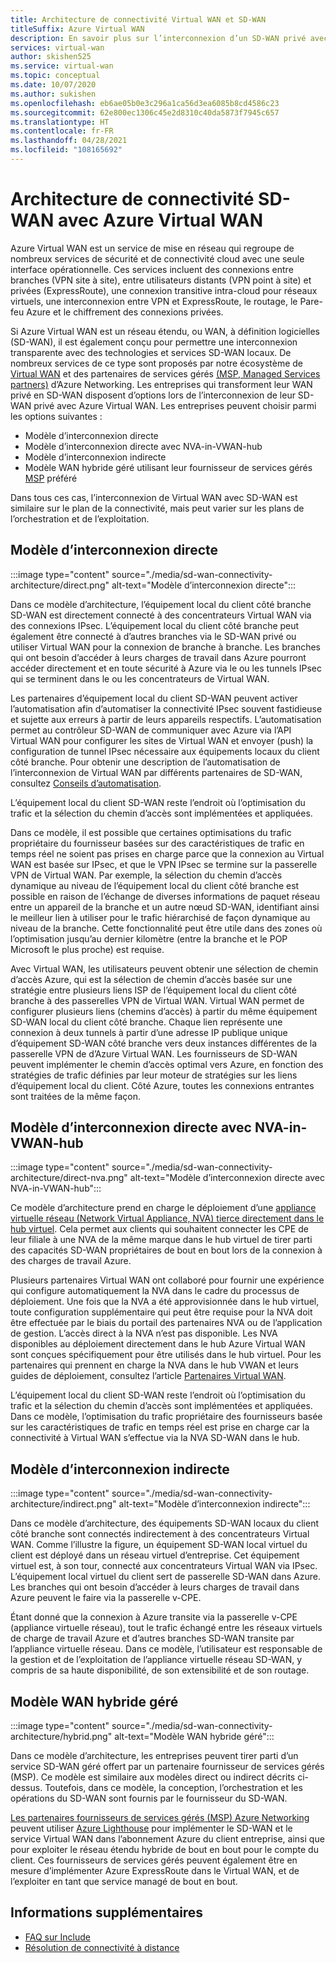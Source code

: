 ```yaml
---
title: Architecture de connectivité Virtual WAN et SD-WAN
titleSuffix: Azure Virtual WAN
description: En savoir plus sur l’interconnexion d’un SD-WAN privé avec Azure Virtual WAN.
services: virtual-wan
author: skishen525
ms.service: virtual-wan
ms.topic: conceptual
ms.date: 10/07/2020
ms.author: sukishen
ms.openlocfilehash: eb6ae05b0e3c296a1ca56d3ea6085b8cd4586c23
ms.sourcegitcommit: 62e800ec1306c45e2d8310c40da5873f7945c657
ms.translationtype: HT
ms.contentlocale: fr-FR
ms.lasthandoff: 04/28/2021
ms.locfileid: "108165692"
---
```

# <a name="sd-wan-connectivity-architecture-with-azure-virtual-wan"></a>Architecture de connectivité SD-WAN avec Azure Virtual WAN

Azure Virtual WAN est un service de mise en réseau qui regroupe de nombreux services de sécurité et de connectivité cloud avec une seule interface opérationnelle. Ces services incluent des connexions entre branches (VPN site à site), entre utilisateurs distants (VPN point à site) et privées (ExpressRoute), une connexion transitive intra-cloud pour réseaux virtuels, une interconnexion entre VPN et ExpressRoute, le routage, le Pare-feu Azure et le chiffrement des connexions privées.

Si Azure Virtual WAN est un réseau étendu, ou WAN, à définition logicielles (SD-WAN), il est également conçu pour permettre une interconnexion transparente avec des technologies et services SD-WAN locaux. De nombreux services de ce type sont proposés par notre écosystème de [Virtual WAN](virtual-wan-locations-partners.md) et des partenaires de services gérés [(MSP, Managed Services partners)](../networking/networking-partners-msp.md) d’Azure Networking. Les entreprises qui transforment leur WAN privé en SD-WAN disposent d’options lors de l’interconnexion de leur SD-WAN privé avec Azure Virtual WAN. Les entreprises peuvent choisir parmi les options suivantes :

* Modèle d’interconnexion directe
* Modèle d’interconnexion directe avec NVA-in-VWAN-hub
* Modèle d’interconnexion indirecte
* Modèle WAN hybride géré utilisant leur fournisseur de services gérés [MSP](../networking/networking-partners-msp.md) préféré

Dans tous ces cas, l’interconnexion de Virtual WAN avec SD-WAN est similaire sur le plan de la connectivité, mais peut varier sur les plans de l’orchestration et de l’exploitation.

## <a name="direct-interconnect-model"></a><a name="direct"></a>Modèle d’interconnexion directe

:::image type="content" source="./media/sd-wan-connectivity-architecture/direct.png" alt-text="Modèle d’interconnexion directe":::

Dans ce modèle d’architecture, l’équipement local du client côté branche SD-WAN est directement connecté à des concentrateurs Virtual WAN via des connexions IPsec. L’équipement local du client côté branche peut également être connecté à d’autres branches via le SD-WAN privé ou utiliser Virtual WAN pour la connexion de branche à branche. Les branches qui ont besoin d’accéder à leurs charges de travail dans Azure pourront accéder directement et en toute sécurité à Azure via le ou les tunnels IPsec qui se terminent dans le ou les concentrateurs de Virtual WAN.

Les partenaires d’équipement local du client SD-WAN peuvent activer l’automatisation afin d’automatiser la connectivité IPsec souvent fastidieuse et sujette aux erreurs à partir de leurs appareils respectifs. L’automatisation permet au contrôleur SD-WAN de communiquer avec Azure via l’API Virtual WAN pour configurer les sites de Virtual WAN et envoyer (push) la configuration de tunnel IPsec nécessaire aux équipements locaux du client côté branche. Pour obtenir une description de l’automatisation de l’interconnexion de Virtual WAN par différents partenaires de SD-WAN, consultez [Conseils d’automatisation](virtual-wan-configure-automation-providers.md).

L’équipement local du client SD-WAN reste l’endroit où l’optimisation du trafic et la sélection du chemin d’accès sont implémentées et appliquées. 

Dans ce modèle, il est possible que certaines optimisations du trafic propriétaire du fournisseur basées sur des caractéristiques de trafic en temps réel ne soient pas prises en charge parce que la connexion au Virtual WAN est basée sur IPsec, et que le VPN IPsec se termine sur la passerelle VPN de Virtual WAN. Par exemple, la sélection du chemin d’accès dynamique au niveau de l’équipement local du client côté branche est possible en raison de l’échange de diverses informations de paquet réseau entre un appareil de la branche et un autre nœud SD-WAN, identifiant ainsi le meilleur lien à utiliser pour le trafic hiérarchisé de façon dynamique au niveau de la branche. Cette fonctionnalité peut être utile dans des zones où l’optimisation jusqu’au dernier kilomètre (entre la branche et le POP Microsoft le plus proche) est requise.

Avec Virtual WAN, les utilisateurs peuvent obtenir une sélection de chemin d’accès Azure, qui est la sélection de chemin d’accès basée sur une stratégie entre plusieurs liens ISP de l’équipement local du client côté branche à des passerelles VPN de Virtual WAN. Virtual WAN permet de configurer plusieurs liens (chemins d’accès) à partir du même équipement SD-WAN local du client côté branche. Chaque lien représente une connexion à deux tunnels à partir d’une adresse IP publique unique d’équipement SD-WAN côté branche vers deux instances différentes de la passerelle VPN de d’Azure Virtual WAN. Les fournisseurs de SD-WAN peuvent implémenter le chemin d’accès optimal vers Azure, en fonction des stratégies de trafic définies par leur moteur de stratégies sur les liens d’équipement local du client. Côté Azure, toutes les connexions entrantes sont traitées de la même façon.

## <a name="direct-interconnect-model-with-nva-in-vwan-hub"></a><a name="direct"></a>Modèle d’interconnexion directe avec NVA-in-VWAN-hub

:::image type="content" source="./media/sd-wan-connectivity-architecture/direct-nva.png" alt-text="Modèle d’interconnexion directe avec NVA-in-VWAN-hub":::

Ce modèle d’architecture prend en charge le déploiement d’une [appliance virtuelle réseau (Network Virtual Appliance, NVA) tierce directement dans le hub virtuel](./about-nva-hub.md). Cela permet aux clients qui souhaitent connecter les CPE de leur filiale à une NVA de la même marque dans le hub virtuel de tirer parti des capacités SD-WAN propriétaires de bout en bout lors de la connexion à des charges de travail Azure. 

Plusieurs partenaires Virtual WAN ont collaboré pour fournir une expérience qui configure automatiquement la NVA dans le cadre du processus de déploiement. Une fois que la NVA a été approvisionnée dans le hub virtuel, toute configuration supplémentaire qui peut être requise pour la NVA doit être effectuée par le biais du portail des partenaires NVA ou de l’application de gestion. L’accès direct à la NVA n’est pas disponible. Les NVA disponibles au déploiement directement dans le hub Azure Virtual WAN sont conçues spécifiquement pour être utilisés dans le hub virtuel. Pour les partenaires qui prennent en charge la NVA dans le hub VWAN et leurs guides de déploiement, consultez l’article [Partenaires Virtual WAN](virtual-wan-locations-partners.md#partners-with-integrated-virtual-hub-offerings).

L’équipement local du client SD-WAN reste l’endroit où l’optimisation du trafic et la sélection du chemin d’accès sont implémentées et appliquées.
Dans ce modèle, l’optimisation du trafic propriétaire des fournisseurs basée sur les caractéristiques de trafic en temps réel est prise en charge car la connectivité à Virtual WAN s’effectue via la NVA SD-WAN dans le hub.

## <a name="indirect-interconnect-model"></a><a name="indirect"></a>Modèle d’interconnexion indirecte

:::image type="content" source="./media/sd-wan-connectivity-architecture/indirect.png" alt-text="Modèle d’interconnexion indirecte":::

Dans ce modèle d’architecture, des équipements SD-WAN locaux du client côté branche sont connectés indirectement à des concentrateurs Virtual WAN. Comme l’illustre la figure, un équipement SD-WAN local virtuel du client est déployé dans un réseau virtuel d’entreprise. Cet équipement virtuel est, à son tour, connecté aux concentrateurs Virtual WAN via IPsec. L’équipement local virtuel du client sert de passerelle SD-WAN dans Azure. Les branches qui ont besoin d’accéder à leurs charges de travail dans Azure peuvent le faire via la passerelle v-CPE.

Étant donné que la connexion à Azure transite via la passerelle v-CPE (appliance virtuelle réseau), tout le trafic échangé entre les réseaux virtuels de charge de travail Azure et d’autres branches SD-WAN transite par l’appliance virtuelle réseau. Dans ce modèle, l’utilisateur est responsable de la gestion et de l’exploitation de l’appliance virtuelle réseau SD-WAN, y compris de sa haute disponibilité, de son extensibilité et de son routage.
  
## <a name="managed-hybrid-wan-model"></a><a name="hybrid"></a>Modèle WAN hybride géré

:::image type="content" source="./media/sd-wan-connectivity-architecture/hybrid.png" alt-text="Modèle WAN hybride géré":::

Dans ce modèle d’architecture, les entreprises peuvent tirer parti d’un service SD-WAN géré offert par un partenaire fournisseur de services gérés (MSP). Ce modèle est similaire aux modèles direct ou indirect décrits ci-dessus. Toutefois, dans ce modèle, la conception, l’orchestration et les opérations du SD-WAN sont fournis par le fournisseur du SD-WAN.

[Les partenaires fournisseurs de services gérés (MSP) Azure Networking](../networking/networking-partners-msp.md) peuvent utiliser [Azure Lighthouse](https://azure.microsoft.com/services/azure-lighthouse/) pour implémenter le SD-WAN et le service Virtual WAN dans l’abonnement Azure du client entreprise, ainsi que pour exploiter le réseau étendu hybride de bout en bout pour le compte du client. Ces fournisseurs de services gérés peuvent également être en mesure d’implémenter Azure ExpressRoute dans le Virtual WAN, et de l’exploiter en tant que service managé de bout en bout.

## <a name="additional-information"></a>Informations supplémentaires

* [FAQ sur Include](virtual-wan-faq.md)
* [Résolution de connectivité à distance](work-remotely-support.md)
